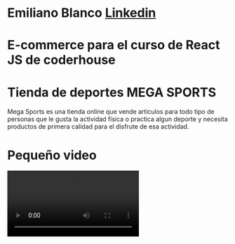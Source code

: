 # Emiliano Blanco [Linkedin](www.linkedin.com/in/emiliano-blanco)
# E-commerce para el curso de React JS de coderhouse
# Tienda de deportes MEGA SPORTS
Mega Sports es una tienda online que vende articulos para todo tipo de personas que le gusta la actividad física o practica algun deporte y necesita productos de primera calidad para el disfrute de esa actividad.

# Pequeño video
![image](https://github.com/emilianoblancodev/Ecommerce-coderhouse/blob/main/src/media/MegaSportsApp.mp4)